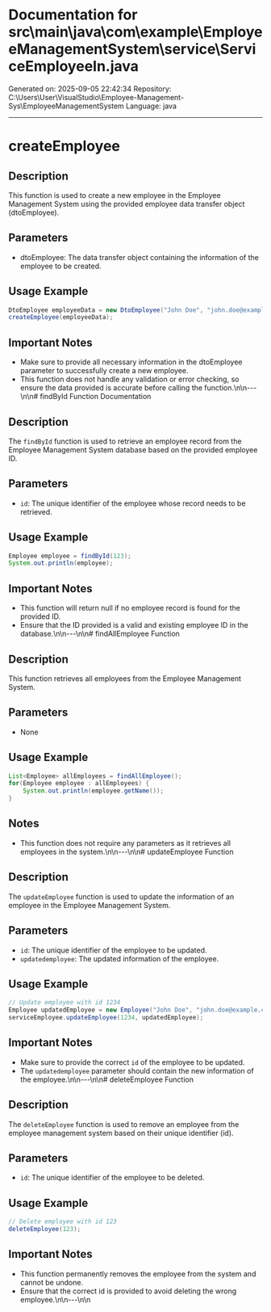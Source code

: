 # Documentation for src\main\java\com\example\EmployeeManagementSystem\service\ServiceEmployeeIn.java

Generated on: 2025-09-05 22:42:34
Repository: C:\Users\User\VisualStudio\Employee-Management-Sys\EmployeeManagementSystem
Language: java

---

# createEmployee

## Description
This function is used to create a new employee in the Employee Management System using the provided employee data transfer object (dtoEmployee).

## Parameters
- dtoEmployee: The data transfer object containing the information of the employee to be created.

## Usage Example
```java
DtoEmployee employeeData = new DtoEmployee("John Doe", "john.doe@example.com", "Manager");
createEmployee(employeeData);
```

## Important Notes
- Make sure to provide all necessary information in the dtoEmployee parameter to successfully create a new employee.
- This function does not handle any validation or error checking, so ensure the data provided is accurate before calling the function.\n\n---\n\n# findById Function Documentation

## Description
The `findById` function is used to retrieve an employee record from the Employee Management System database based on the provided employee ID.

## Parameters
- `id`: The unique identifier of the employee whose record needs to be retrieved.

## Usage Example
```java
Employee employee = findById(123);
System.out.println(employee);
```

## Important Notes
- This function will return null if no employee record is found for the provided ID.
- Ensure that the ID provided is a valid and existing employee ID in the database.\n\n---\n\n# findAllEmployee Function

## Description
This function retrieves all employees from the Employee Management System.

## Parameters
- None

## Usage Example
```java
List<Employee> allEmployees = findAllEmployee();
for(Employee employee : allEmployees) {
    System.out.println(employee.getName());
}
```

## Notes
- This function does not require any parameters as it retrieves all employees in the system.\n\n---\n\n# updateEmployee Function

## Description
The `updateEmployee` function is used to update the information of an employee in the Employee Management System.

## Parameters
- `id`: The unique identifier of the employee to be updated.
- `updatedemployee`: The updated information of the employee.

## Usage Example
```java
// Update employee with id 1234
Employee updatedEmployee = new Employee("John Doe", "john.doe@example.com", "Manager");
serviceEmployee.updateEmployee(1234, updatedEmployee);
```

## Important Notes
- Make sure to provide the correct `id` of the employee to be updated.
- The `updatedemployee` parameter should contain the new information of the employee.\n\n---\n\n# deleteEmployee Function

## Description
The `deleteEmployee` function is used to remove an employee from the employee management system based on their unique identifier (id).

## Parameters
- `id`: The unique identifier of the employee to be deleted.

## Usage Example
```java
// Delete employee with id 123
deleteEmployee(123);
```

## Important Notes
- This function permanently removes the employee from the system and cannot be undone.
- Ensure that the correct id is provided to avoid deleting the wrong employee.\n\n---\n\n